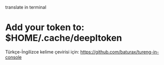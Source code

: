 translate in terminal

# Add your token to: $HOME/.cache/deepltoken


Türkçe-İngilizce kelime çevirisi için: https://github.com/baturax/tureng-in-console
